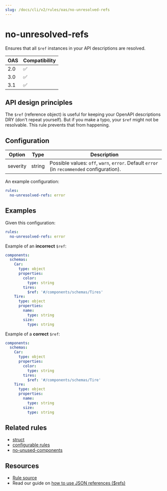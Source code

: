 ```yaml
---
slug: /docs/cli/v2/rules/oas/no-unresolved-refs
---
```


# no-unresolved-refs

Ensures that all `$ref` instances in your API descriptions are resolved.

| OAS | Compatibility |
| --- | ------------- |
| 2.0 | ✅            |
| 3.0 | ✅            |
| 3.1 | ✅            |

## API design principles

The `$ref` (reference object) is useful for keeping your OpenAPI descriptions DRY (don't repeat yourself).
But if you make a typo, your `$ref` might not be resolvable.
This rule prevents that from happening.

## Configuration

| Option   | Type   | Description                                                                                |
| -------- | ------ | ------------------------------------------------------------------------------------------ |
| severity | string | Possible values: `off`, `warn`, `error`. Default `error` (in `recommended` configuration). |

An example configuration:

```yaml
rules:
  no-unresolved-refs: error
```

## Examples

Given this configuration:

```yaml
rules:
  no-unresolved-refs: error
```

Example of an **incorrect** `$ref`:

```yaml
components:
  schemas:
    Car:
      type: object
      properties:
        color:
          type: string
        tires:
          $ref: '#/components/schemas/Tires'
    Tire:
      type: object
      properties:
        name:
          type: string
        size:
          type: string
```

Example of a **correct** `$ref`:

```yaml
components:
  schemas:
    Car:
      type: object
      properties:
        color:
          type: string
        tires:
          $ref: '#/components/schemas/Tire'
    Tire:
      type: object
      properties:
        name:
          type: string
        size:
          type: string
```

## Related rules

- [struct](../common/struct.md)
- [configurable rules](../configurable-rules.md)
- [no-unused-components](./no-unused-components.md)

## Resources

- [Rule source](https://github.com/Redocly/redocly-cli/blob/main/packages/core/src/rules/no-unresolved-refs.ts)
- Read our guide on [how to use JSON references ($refs)](https://redocly.com/docs/resources/ref-guide)
